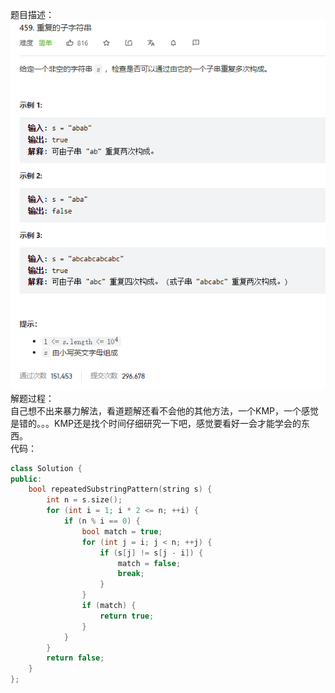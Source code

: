 题目描述：  
![image](/basical/string/image/image11.png)  
解题过程：  
自己想不出来暴力解法，看道题解还看不会他的其他方法，一个KMP，一个感觉是错的。。。KMP还是找个时间仔细研究一下吧，感觉要看好一会才能学会的东西。  
代码：  
```cpp
class Solution {
public:
    bool repeatedSubstringPattern(string s) {
        int n = s.size();
        for (int i = 1; i * 2 <= n; ++i) {
            if (n % i == 0) {
                bool match = true;
                for (int j = i; j < n; ++j) {
                    if (s[j] != s[j - i]) {
                        match = false;
                        break;
                    }
                }
                if (match) {
                    return true;
                }
            }
        }
        return false;
    }
};
```